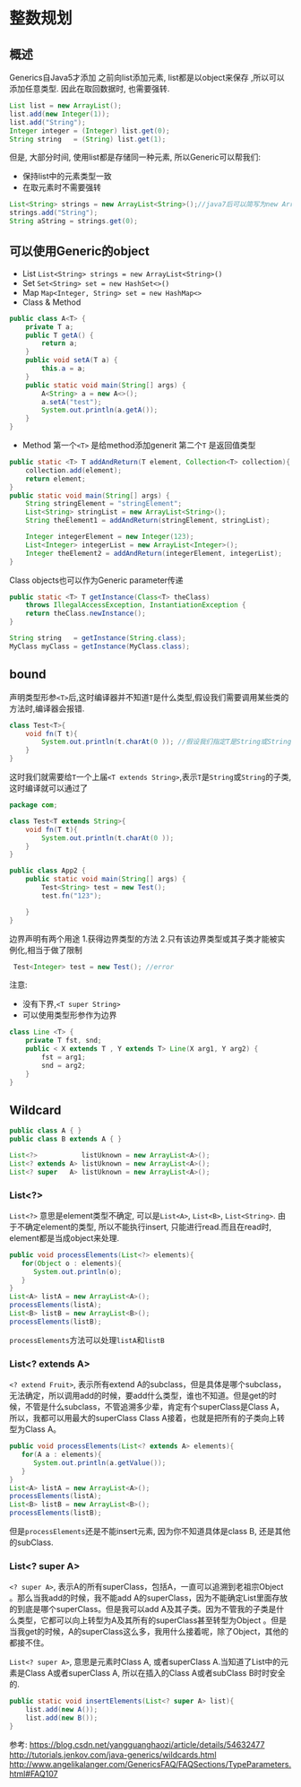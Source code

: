# 整数规划


## 概述
Generics自Java5才添加
之前向list添加元素, list都是以object来保存 ,所以可以添加任意类型. 因此在取回数据时, 也需要强转.
```java
List list = new ArrayList();
list.add(new Integer(1));
list.add("String");
Integer integer = (Integer) list.get(0);
String string   = (String) list.get(1);
```
但是, 大部分时间, 使用list都是存储同一种元素, 所以Generic可以帮我们:
- 保持list中的元素类型一致
- 在取元素时不需要强转
```java
List<String> strings = new ArrayList<String>();//java7后可以简写为new ArrayList<>()
strings.add("String");
String aString = strings.get(0);
```


## 可以使用Generic的object

- List
`List<String> strings = new ArrayList<String>()`
- Set
`Set<String> set = new HashSet<>()`
- Map
`Map<Integer, String> set = new HashMap<>`
- Class & Method
```java
public class A<T> {
    private T a;
    public T getA() {
        return a;
    }
    public void setA(T a) {
        this.a = a;
    }
    public static void main(String[] args) {
        A<String> a = new A<>();
        a.setA("test");
        System.out.println(a.getA());
    }
}
```
- Method
第一个`<T>` 是给method添加generit
第二个`T` 是返回值类型
```java
public static <T> T addAndReturn(T element, Collection<T> collection){
    collection.add(element);
    return element;
}
public static void main(String[] args) {
    String stringElement = "stringElement";
    List<String> stringList = new ArrayList<String>();
    String theElement1 = addAndReturn(stringElement, stringList);

    Integer integerElement = new Integer(123);
    List<Integer> integerList = new ArrayList<Integer>();
    Integer theElement2 = addAndReturn(integerElement, integerList);
}
```

Class objects也可以作为Generic parameter传递

```java
public static <T> T getInstance(Class<T> theClass)
    throws IllegalAccessException, InstantiationException {
    return theClass.newInstance();
}

String string   = getInstance(String.class);
MyClass myClass = getInstance(MyClass.class);
```

## bound
声明类型形参`<T>`后,这时编译器并不知道`T`是什么类型,假设我们需要调用某些类的方法时,编译器会报错.
```java
class Test<T>{
    void fn(T t){
        System.out.println(t.charAt(0 )); //假设我们指定T是String或String的子类,我们想调用其charAt方法,这时编译器会报错
    }
}
````
这时我们就需要给`T`一个上届`<T extends String>`,表示`T`是`String`或`String`的子类,这时编译就可以通过了

```java
package com;

class Test<T extends String>{
    void fn(T t){
        System.out.println(t.charAt(0 ));
    }
}

public class App2 {
    public static void main(String[] args) {
        Test<String> test = new Test();
        test.fn("123");

    }
}
```

边界声明有两个用途
1.获得边界类型的方法
2.只有该边界类型或其子类才能被实例化,相当于做了限制
```java
 Test<Integer> test = new Test(); //error
```

注意:

- 没有下界,`<T super String>`
- 可以使用类型形参作为边界
```java
class Line <T> {
    private T fst, snd;
    public < X extends T , Y extends T> Line(X arg1, Y arg2) {
        fst = arg1;
        snd = arg2;
    }
}
```



## Wildcard
```java
public class A { }
public class B extends A { }
```

```java
List<?>           listUknown = new ArrayList<A>();
List<? extends A> listUknown = new ArrayList<A>();
List<? super   A> listUknown = new ArrayList<A>();
```

### List<?>
`List<?>` 意思是element类型不确定, 可以是`List<A>`, `List<B>`, `List<String>`. 由于不确定element的类型, 所以不能执行insert, 只能进行read.而且在read时, element都是当成object来处理.


```java
public void processElements(List<?> elements){
   for(Object o : elements){
      System.out.println(o);
   }
}
List<A> listA = new ArrayList<A>();
processElements(listA);
List<B> listB = new ArrayList<B>();
processElements(listB);
```
`processElements`方法可以处理`listA`和`listB`

### List<? extends A>
`<? extend Fruit>`, 表示所有extend A的subclass，但是具体是哪个subclass，无法确定，所以调用add的时候，要add什么类型，谁也不知道。但是get的时候，不管是什么subclass，不管追溯多少辈，肯定有个superClass是Class A，所以，我都可以用最大的superClass Class A接着，也就是把所有的子类向上转型为Class A。




```java
public void processElements(List<? extends A> elements){
   for(A a : elements){
      System.out.println(a.getValue());
   }
}
List<A> listA = new ArrayList<A>();
processElements(listA);
List<B> listB = new ArrayList<B>();
processElements(listB);
```
但是`processElements`还是不能insert元素, 因为你不知道具体是class B, 还是其他的subClass.

### List<? super A>
`<? super A>`, 表示A的所有superClass，包括A，一直可以追溯到老祖宗Object 。那么当我add的时候，我不能add A的superClass，因为不能确定List里面存放的到底是哪个superClass。但是我可以add A及其子类。因为不管我的子类是什么类型，它都可以向上转型为A及其所有的superClass甚至转型为Object 。但是当我get的时候，A的superClass这么多，我用什么接着呢，除了Object，其他的都接不住。

`List<? super A>`, 意思是元素时Class A, 或者superClass A.当知道了List中的元素是Class A或者superClass A, 所以在插入的Class A或者subClass B时时安全的.
```java
public static void insertElements(List<? super A> list){
    list.add(new A());
    list.add(new B());
}
```

参考:
https://blog.csdn.net/yangguanghaozi/article/details/54632477
http://tutorials.jenkov.com/java-generics/wildcards.html
http://www.angelikalanger.com/GenericsFAQ/FAQSections/TypeParameters.html#FAQ107